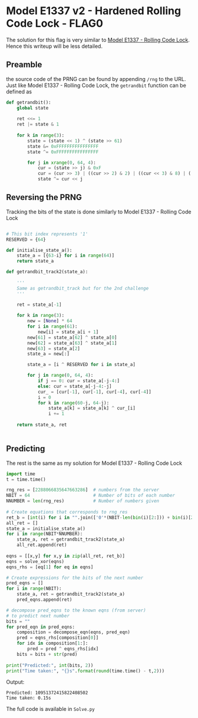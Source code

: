 # Model E1337 v2 - Hardened Rolling Code Lock - FLAG0

The solution for this flag is very similar to [Model E1337 - Rolling Code Lock](https://github.com/JuliaPoo/Hacker101-CTF/blob/master/Model%20E1337%20-%20Rolling%20Code%20Lock/README.md). Hence this writeup will be less detailed.

## Preamble

the source code of the PRNG can be found by appending ```/rng``` to the URL.
Just like Model E1337 - Rolling Code Lock, the ```getrandbit``` function can be defined as

```python
def getrandbit():
    global state
    
    ret <<= 1
    ret |= state & 1
    
    for k in range(3):
        state = (state << 1) ^ (state >> 61)
        state &= 0xFFFFFFFFFFFFFFFF
        state ^= 0xFFFFFFFFFFFFFFFF

        for j in xrange(0, 64, 4):
            cur = (state >> j) & 0xF
            cur = (cur >> 3) | ((cur >> 2) & 2) | ((cur << 3) & 8) | ((cur << 2) & 4)
            state ^= cur << j
```

## Reversing the PRNG

Tracking the bits of the state is done similarly to Model E1337 - Rolling Code Lock

```python

# This bit index represents '1'
RESERVED = {64}

def initialise_state_a():
    state_a = [{63-i} for i in range(64)]
    return state_a

def getrandbit_track2(state_a):
    
    '''
    Same as getrandbit_track but for the 2nd challenge
    '''
    
    ret = state_a[-1]

    for k in range(3):
        new = [None] * 64
        for i in range(61):
            new[i] = state_a[i + 1]
        new[61] = state_a[62] ^ state_a[0]
        new[62] = state_a[63] ^ state_a[1]
        new[63] = state_a[2]
        state_a = new[:]

        state_a = [i ^ RESERVED for i in state_a]

        for j in range(0, 64, 4):
            if j == 0: cur = state_a[-j-4:]
            else: cur = state_a[-j-4:-j]
            cur_ = [cur[-1], cur[-1], cur[-4], cur[-4]]
            i = 0
            for k in range(60-j, 64-j):
                state_a[k] = state_a[k] ^ cur_[i]
                i += 1
    
    return state_a, ret
    
```

## Predicting

The rest is the same as my solution for Model E1337 - Rolling Code Lock

```python
import time
t = time.time()

rng_res = [2288066835647663286]  # numbers from the server
NBIT = 64                        # Number of bits of each number
NNUMBER = len(rng_res)           # Number of numbers given
    
# Create equations that corresponds to rng_res
ret_b = [int(i) for i in "".join(['0'*(NBIT-len(bin(i)[2:])) + bin(i)[2:] for i in rng_res])]
all_ret = []
state_a = initialise_state_a()
for i in range(NBIT*NNUMBER):
    state_a, ret = getrandbit_track2(state_a)
    all_ret.append(ret)
    
eqns = [[x,y] for x,y in zip(all_ret, ret_b)]
eqns = solve_xor(eqns)
eqns_rhs = [eq[1] for eq in eqns]

# Create expressions for the bits of the next number
pred_eqns = []
for i in range(NBIT):
    state_a, ret = getrandbit_track2(state_a)
    pred_eqns.append(ret)

# decompose pred_eqns to the known eqns (from server)
# to predict next number
bits = ""
for pred_eqn in pred_eqns:
    composition = decompose_eqn(eqns, pred_eqn)
    pred = eqns_rhs[composition[0]]
    for idx in composition[1:]:
        pred = pred ^ eqns_rhs[idx]
    bits = bits + str(pred)
    
print("Predicted:", int(bits, 2))
print("Time taken:", "{}s".format(round(time.time() - t,2)))
```

Output:
```
Predicted: 10951372415822408502
Time taken: 0.15s
```

The full code is available in ```Solve.py```
